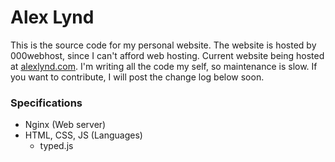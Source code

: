 # Alex Lynd
This is the source code for my personal website.  The website is hosted by 000webhost, since I can't afford web hosting.  Current website being hosted at [alexlynd.com](http://alexlynd.com).  I'm writing all the code my self, so maintenance is slow.  If you want to contribute, I will post the change log below soon.
### Specifications
- Nginx (Web server)
- HTML, CSS, JS (Languages)
  - typed.js
